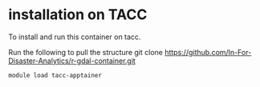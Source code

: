 # installation on TACC
To install and run this container on tacc. 
 
 Run the following to pull the structure
    git clone https://github.com/In-For-Disaster-Analytics/r-gdal-container.git

    module load tacc-apptainer